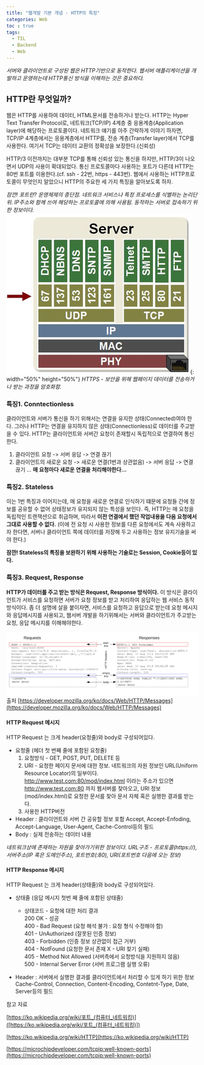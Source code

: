 ```yaml
---
title: "웹개발 기본 개념 - HTTP의 특징"
categories: Web
toc : true
tags:
  - TIL
  - Backend
  - Web
---
```

*서버와 클라이언트로 구성된 웹은 HTTP기반으로 동작한다. 웹서버 애플리케이션을 개발하고 운영하는데 HTTP통신 방식을 이해하는 것은 중요하다.*

## HTTP란 무엇일까?
웹은 HTTP를 사용하여 데이터, HTML문서를 전송하거나 받는다. HTTP는 Hyper Text Transfer Protocol로, 네트워크(TCP/IP) 4계층 중 응용계층(Application layer)에 해당하는 프로토콜이다.
네트워크 얘기를 아주 간략하게 이야기 하자면, TCP/IP 4계층에서는 응용계층에서 HTTP를, 전송 계층(Transfer layer)에서 TCP를 사용한다. 여기서 TCP는 데이터 교환의 정확성을 보장한다.(신뢰성)         
        
HTTP/3 이전까지는 대부분 TCP를 통해 신뢰성 있는 통신을 하지만, HTTP/3이 나오면서 UDP의 사용이 확대되었다. 통신 프로토콜마다 사용하는 포트가 다른데 HTTP는 80번 포트를 이용한다.(cf. ssh - 22번, https - 443번). 웹에서 사용하는 HTTP프로토콜이 무엇인지 알았으니 HTTP의 주요한 세 가지 특징을 알아보도록 하자. 
         
*잠깐! 포트란? 운영체제의 종단점. 네트워크 서비스나 특정 프로세스를 식별하는 논리단위. IP주소와 함께 쓰여 해당하는 프로토콜에 의해 사용됨. 동작하는 서버로 접속하기 위한 정보이다.*   
![/assets/web/well_known_ports](/assets/web/well_known_ports.JPG){: width="50%" height="50%"}
*HTTPS - 보안을 위해 웹페이지 데이터를 전송하거나 받는 과정을 암호화함.* 

### 특징1. Conntectionless
클라이언트와 서버가 통신을 하기 위해서는 연결을 유지한 상태(Connected)여야 한다. 그러나 HTTP는 연결을 유지하지 않은 상태(Connectionless)로 데이터를 주고받을 수 있다. HTTP는 클라이언트와 서버간 요청이 존재할시 독립적으로 연결하여 통신한다. 
1. 클라이언트 요청 -> 서버 응답 -> 연결 끊기
2. 클라이언트의 새로운 요청 -> 새로운 연결(1번과 상관없음) -> 서버 응답 -> 연결 끊기 
...
__매 요청마다 새로운 연결을 처리해야한다...__

### 특징2. Stateless
이는 1번 특징과 이어지는데, 매 요청을 새로운 연결로 인식하기 떄문에 요청들 간에 정보를 공유할 수 없어 상태정보가 유지되지 않는 특성을 보인다. 즉, HTTP는 매 요청을 독립적인 트랜잭션으로 취급하며, 따라서 __이전 연결에서 했던 작업내용을 다음 요청에서 그대로 사용할 수 없다.__ (이에 전 요청 시 사용한 정보를 다른 요청에서도 계속 사용하고자 한다면, 서버나 클라이언트 쪽에 데이터를 저장해 두고 사용하는 정보 유지기술을 써야 한다.)

**잠깐! Stateless의 특징을 보완하기 위해 사용하는 기술로는 Session, Cookie등이 있다.**

### 특징3. Request, Response
__HTTP가 데이터를 주고 받는 방식은 Request, Response 방식이다.__ 이 방식은 클라이언트가 서비스를 요청하면 서버가 요청 정보를 받고 처리하여 응답하는 웹 서비스 동작 방식이다. 좀 더 설명에 살을 붙이자면, 서비스를 요청하고 응답으로 받는데 요청 메시지와 응답메시지를 사용되고, 웹서버 개발을 하기위해서는 서버와 클라이언트가 주고받는 요청, 응답 메시지를 이해해야한다.

![/assets/web/http-message](/assets/web/http-message.PNG)
출처 [https://developer.mozilla.org/ko/docs/Web/HTTP/Messages](https://developer.mozilla.org/ko/docs/Web/HTTP/Messages)

#### HTTP Request 메시지
HTTP Request 는 크게 header(요청줄)와 body로 구성되어있다.
  - 요청줄 (헤더 첫 번째 줄에 포함된 요청줄)
    1. 요청방식 - GET, POST, PUT, DELETE 등
    2. URI - 요청한 페이지 문서에 대한 정보. 네트워크의 자원 정보인 URL(Uniform Resource Locator)의 일부이다. http://www.test.com:80/mod/index.html 이라는 주소가 있으면 http://www.test.com:80 까지 웹서버를 찾아오고, URI 정보(mod/index.html)로 요청한 문서를 찾아 문서 자체 혹은 실행한 결과를 받는다.
    3. 사용한 HTTP버전
  - Header : 클라이언트와 서버 간 공유할 정보 포함
    Accept, Accept-Enfoding, Accept-Language, User-Agent, Cache-Control등의 필드
  - Body : 실제 전송하는 데이터 내용

*네트워크상에 존재하는 자원을 찾아가기위한 정보이다.*
*URL구조 - 프로토콜(https://), 서버주소(IP 혹은 도메인주소), 포트번호(:80), URI(포트번호 다음에 오는 정보)*

#### HTTP Response 메시지
HTTP Request 는 크게 header(상태줄)와 body로 구성되어있다.
  - 상태줄 (응답 메시지 첫번 째 줄에 포함된 상태줄)
    -  상태코드 - 요청에 대한 처리 결과      
        200 OK - 성공    
        400 - Bad Request (요청 해석 불가 : 요청 형식 수정해야 함)     
        401 - UnAuthorized (잘못된 인증 정보)        
        403 - Forbidden (인증 정보 상관없이 접근 거부)         
        404 - NotFound (요청한 문서 존재 X - URI 찾기 실패)       
        405 - Method Not Allowed (서버측에서 요청방식을 지원하지 않음)         
        500 - Internal Server Error (서버 프로그램 실행 오류)        

  - Header : 서버에서 실행한 결과를 클라이언트에서 처리할 수 있게 하기 위한 정보
    Cache-Control, Connection, Content-Encoding, Contetnt-Type, Date, Server등의 필드 

참고 자료

[https://ko.wikipedia.org/wiki/포트_(컴퓨터_네트워킹)]([https://ko.wikipedia.org/wiki/포트_(컴퓨터_네트워킹)])

[https://ko.wikipedia.org/wiki/HTTP](https://ko.wikipedia.org/wiki/HTTP)

[https://microchipdeveloper.com/tcpip:well-known-ports](https://microchipdeveloper.com/tcpip:well-known-ports)
